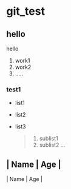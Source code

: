 # git_test
## hello
hello
1. work1
2. work2
3. .....

### test1
- list1
- list2
- list3

  >1. sublist1
  >2. sublist2
  >   ...
  >   
| Name | Age |
--------------
| Name | Age |
